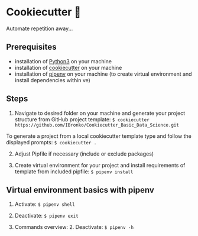 # Cookiecutter 🍪

Automate repetition away... 

## Prerequisites

- installation of [Python3](https://www.python.org) on your machine  
- installation of [cookiecutter](https://cookiecutter.readthedocs.io/en/2.0.2/installation.html) on your machine
- installation of [pipenv](https://docs.pipenv.org) on your machine (to create virtual environment and install dependencies within ve)

## Steps

1. Navigate to desired folder on your machine and generate your project structure from GitHub project template: 
`$ cookiecutter https://github.com/IBronko/Cookiecutter_Basic_Data_Science.git`

To generate a project from a local cookiecutter template type and follow the displayed prompts:
`$ cookiecutter .`

2. Adjust Pipfile if necessary (include or exclude packages)

3. Create virtual environment for your project and install requirements of template from included pipfile: 
`$ pipenv install`

## Virtual environment basics with pipenv

1. Activate: `$ pipenv shell`

2. Deactivate: `$ pipenv exit`

3. Commands overview: 2. Deactivate: `$ pipenv -h`

